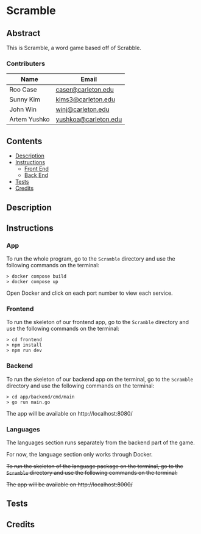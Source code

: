 # Scramble

## Abstract
This is Scramble, a word game based off of Scrabble. 

### Contributers
|Name|Email|  
|----|-----|  
|Roo Case|caser@carleton.edu|
|Sunny Kim|kims3@carleton.edu|
|John Win|winj@carleton.edu|
|Artem Yushko|yushkoa@carleton.edu|

## Contents
- [Description](#description)
- [Instructions](#instructions)
    - [Front End](#frontend)
    - [Back End](#backend)
- [Tests](#tests)
- [Credits](#credits)

## Description

## Instructions

### App
To run the whole program, go to the `Scramble` directory and use the following commands on the terminal:

```terminal
> docker compose build
> docker compose up
```

Open Docker and click on each port number to view each service.

### Frontend
To run the skeleton of our frontend app, go to the `Scramble` directory and use the following commands on the terminal:
```terminal
> cd frontend
> npm install
> npm run dev
```

### Backend
To run the skeleton of our backend app on the terminal, go to the `Scramble` directory and use the following commands on the terminal:

```terminal
> cd app/backend/cmd/main
> go run main.go
```

The app will be available on http://localhost:8080/


### Languages
The languages section runs separately from the backend part of the game. 

For now, the language section only works through Docker. 

~~To run the skeleton of the language package on the terminal, go to the `Scramble` directory and use the following commands on the terminal:~~

 
<!-- ```terminal
> cd app/languages/cmd/main
> go run main.go
``` -->


~~The app will be available on http://localhost:8000/~~



## Tests

## Credits